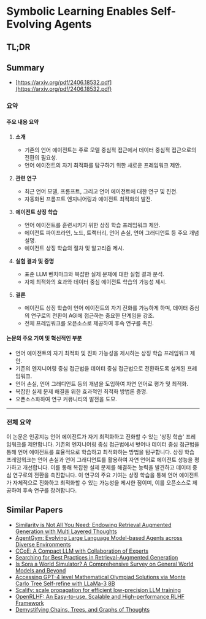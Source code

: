 # Symbolic Learning Enables Self-Evolving Agents
## TL;DR
## Summary
- [https://arxiv.org/pdf/2406.18532.pdf](https://arxiv.org/pdf/2406.18532.pdf)

### 요약

#### 주요 내용 요약

1. **소개**
   - 기존의 언어 에이전트는 주로 모델 중심적 접근에서 데이터 중심적 접근으로의 전환의 필요성.
   - 언어 에이전트의 자기 최적화를 탐구하기 위한 새로운 프레임워크 제안.

2. **관련 연구**
   - 최근 언어 모델, 프롬프트, 그리고 언어 에이전트에 대한 연구 및 진전.
   - 자동화된 프롬프트 엔지니어링과 에이전트 최적화의 발전.

3. **에이전트 상징 학습**
   - 언어 에이전트를 훈련시키기 위한 상징 학습 프레임워크 제안.
   - 에이전트 파이프라인, 노드, 트랙터리, 언어 손실, 언어 그래디언트 등 주요 개념 설명.
   - 에이전트 상징 학습의 절차 및 알고리즘 제시.

4. **실험 결과 및 증명**
   - 표준 LLM 벤치마크와 복잡한 실제 문제에 대한 실험 결과 분석.
   - 자체 최적화의 효과와 데이터 중심 에이전트 학습의 가능성 제시.

5. **결론**
   - 에이전트 상징 학습이 언어 에이전트의 자기 진화를 가능하게 하며, 데이터 중심의 연구로의 전환이 AGI에 접근하는 중요한 단계임을 강조.
   - 전체 프레임워크를 오픈소스로 제공하여 후속 연구를 촉진.

#### 논문의 주요 기여 및 혁신적인 부분
- 언어 에이전트의 자기 최적화 및 진화 가능성을 제시하는 상징 학습 프레임워크 제안.
- 기존의 엔지니어링 중심 접근법을 데이터 중심 접근법으로 전환하도록 설계된 프레임워크.
- 언어 손실, 언어 그래디언트 등의 개념을 도입하여 자연 언어로 평가 및 최적화.
- 복잡한 실제 문제 해결을 위한 효과적인 최적화 방법론 증명.
- 오픈소스화하여 연구 커뮤니티의 발전을 도모.

---

### 전체 요약

이 논문은 인공지능 언어 에이전트가 자기 최적화하고 진화할 수 있는 '상징 학습' 프레임워크를 제안합니다. 기존의 엔지니어링 중심 접근법에서 벗어나 데이터 중심 접근법을 통해 언어 에이전트를 효율적으로 학습하고 최적화하는 방법을 탐구합니다. 상징 학습 프레임워크는 언어 손실과 언어 그래디언트를 활용하여 자연 언어로 에이전트 성능을 평가하고 개선합니다. 이를 통해 복잡한 실제 문제를 해결하는 능력을 발견하고 데이터 중심 연구로의 전환을 촉진합니다. 이 연구의 주요 기여는 상징 학습을 통해 언어 에이전트가 자체적으로 진화하고 최적화할 수 있는 가능성을 제시한 점이며, 이를 오픈소스로 제공하여 후속 연구를 장려합니다.

## Similar Papers
- [Similarity is Not All You Need: Endowing Retrieval Augmented Generation with Multi Layered Thoughts](2405.19893.md)
- [AgentGym: Evolving Large Language Model-based Agents across Diverse Environments](2406.04151.md)
- [CCoE: A Compact LLM with Collaboration of Experts](2407.11686.md)
- [Searching for Best Practices in Retrieval-Augmented Generation](2407.01219.md)
- [Is Sora a World Simulator? A Comprehensive Survey on General World Models and Beyond](2405.03520.md)
- [Accessing GPT-4 level Mathematical Olympiad Solutions via Monte Carlo Tree Self-refine with LLaMa-3 8B](2406.07394.md)
- [Scalify: scale propagation for efficient low-precision LLM training](2407.17353.md)
- [OpenRLHF: An Easy-to-use, Scalable and High-performance RLHF Framework](2405.11143.md)
- [Demystifying Chains, Trees, and Graphs of Thoughts](2401.14295.md)
